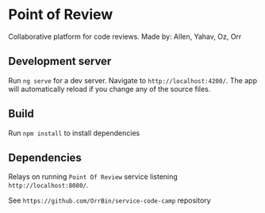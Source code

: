 # Point of Review

Collaborative platform for code reviews.
Made by: Allen, Yahav, Oz, Orr

## Development server

Run `ng serve` for a dev server. Navigate to `http://localhost:4200/`. The app will automatically reload if you change any of the source files.

## Build

Run `npm install` to install dependencies

## Dependencies

Relays on running `Point Of Review` service listening `http://localhost:8080/`.

See `https://github.com/OrrBin/service-code-camp` repository